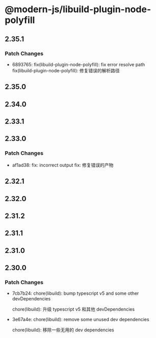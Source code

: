 # @modern-js/libuild-plugin-node-polyfill

## 2.35.1

### Patch Changes

- 6893765: fix(libuild-plugin-node-polyfill): fix error resolve path
  fix(libuild-plugin-node-polyfill): 修复错误的解析路径

## 2.35.0

## 2.34.0

## 2.33.1

## 2.33.0

### Patch Changes

- af1ad38: fix: incorrect output
  fix: 修复错误的产物

## 2.32.1

## 2.32.0

## 2.31.2

## 2.31.1

## 2.31.0

## 2.30.0

### Patch Changes

- 7cb7b24: chore(libuild): bump typescript v5 and some other devDependencies

  chore(libuild): 升级 typescript v5 和其他 devDependencies

- 3e67a4e: chore(libuild): remove some unused dev dependencies

  chore(libuild): 移除一些无用的 dev dependencies
